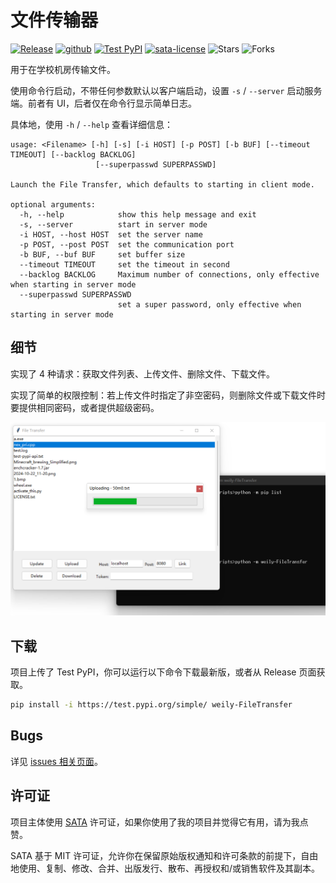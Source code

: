 # 文件传输器

[![Release](https://img.shields.io/github/v/release/weilycoder/FileTransfer)](https://github.com/weilycoder/FileTransfer/releases/)
[![github](https://img.shields.io/badge/github-FileTransfer-blue?logo=github)](https://github.com/weilycoder/FileTransfer)
[![Test PyPI](https://img.shields.io/badge/Test_PyPI-FileTransfer-blue?logo=pypi)](https://test.pypi.org/project/weily-FileTransfer/)
[![sata-license](https://img.shields.io/badge/License-SATA-green)](https://github.com/zTrix/sata-license)
![Stars](https://img.shields.io/github/stars/weilycoder/FileTransfer)
![Forks](https://img.shields.io/github/forks/weilycoder/FileTransfer)

用于在学校机房传输文件。

使用命令行启动，不带任何参数默认以客户端启动，设置 `-s` / `--server` 启动服务端。前者有 UI，后者仅在命令行显示简单日志。

具体地，使用 `-h` / `--help` 查看详细信息：

```text
usage: <Filename> [-h] [-s] [-i HOST] [-p POST] [-b BUF] [--timeout TIMEOUT] [--backlog BACKLOG]
                   [--superpasswd SUPERPASSWD]

Launch the File Transfer, which defaults to starting in client mode.

optional arguments:
  -h, --help            show this help message and exit
  -s, --server          start in server mode
  -i HOST, --host HOST  set the server name
  -p POST, --post POST  set the communication port
  -b BUF, --buf BUF     set buffer size
  --timeout TIMEOUT     set the timeout in second
  --backlog BACKLOG     Maximum number of connections, only effective when starting in server mode
  --superpasswd SUPERPASSWD
                        set a super password, only effective when starting in server mode
```

## 细节

实现了 4 种请求：获取文件列表、上传文件、删除文件、下载文件。

实现了简单的权限控制：若上传文件时指定了非空密码，则删除文件或下载文件时要提供相同密码，或者提供超级密码。

![Demo](./demo.png)

## 下载

项目上传了 Test PyPI，你可以运行以下命令下载最新版，或者从 Release 页面获取。

```bash
pip install -i https://test.pypi.org/simple/ weily-FileTransfer
```

## Bugs

详见 [issues 相关页面](https://github.com/weilycoder/FileTransfer/issues/1)。

## 许可证

项目主体使用 [SATA](https://github.com/zTrix/sata-license) 许可证，如果你使用了我的项目并觉得它有用，请为我点赞。

SATA 基于 MIT 许可证，允许你在保留原始版权通知和许可条款的前提下，自由地使用、复制、修改、合并、出版发行、散布、再授权和/或销售软件及其副本。
